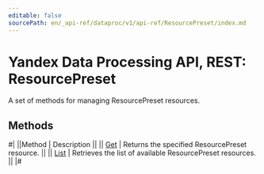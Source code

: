 ```yaml
---
editable: false
sourcePath: en/_api-ref/dataproc/v1/api-ref/ResourcePreset/index.md
---
```


# Yandex Data Processing API, REST: ResourcePreset

A set of methods for managing ResourcePreset resources.

## Methods

#|
||Method | Description ||
|| [Get](get.md) | Returns the specified ResourcePreset resource. ||
|| [List](list.md) | Retrieves the list of available ResourcePreset resources. ||
|#